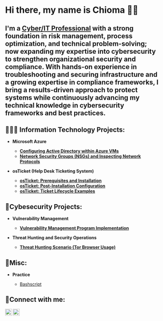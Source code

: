 <h1>Hi there, my name is Chioma 👋🏾</h1>

<h2>I'm a <a href="https://www.linkedin.com/in/chiomaobukwelu/">Cyber/IT Professional</a> with a strong foundation in risk management, process optimization, and technical problem-solving; now expanding my expertise into cybersecurity to strengthen organizational security and compliance. With hands-on experience in troubleshooting and securing infrastructure and a growing expertise in compliance frameworks, I bring a results-driven approach to protect systems while continuously advancing my technical knowledge in cybersecurity frameworks and best practices.</h2>

<h2>👩🏾‍💻 Information Technology Projects:</h2>

- <b>Microsoft Azure</b>
  - **[Configuring Active Directory within Azure VMs](https://github.com/chiprojects/configure-ad)**
  - **[Network Security Groups (NSGs) and Inspecting Network Protocols](https://github.com/chiprojects/azure-network-protocols)**
  
- <b>osTicket (Help Desk Ticketing System)</b>
  - **[osTicket: Prerequisites and Installation](https://github.com/chiprojects/osticket-prereqs)**
  - **[osTicket: Post-Installation Configuration](https://github.com/chiprojects/post-install-config)**
  - **[osTicket: Ticket Lifecycle Examples](https://github.com/chiprojects/ticket-lifecycle)**
 

<h2>🔐Cybesecurity Projects:</h2>

- <b>Vulnerability Management</b>
  - **[Vulnerability Management Program Implementation](https://github.com/chiprojects/vulnerability-management-program)**
 
- <b>Threat Hunting and Security Operations</b>
  - **[Threat Hunting Scenario (Tor Browser Usage)](https://github.com/chiprojects/threat-hunting-scenario-tor)**


<h2>🧐Misc:</h2>

- <b>Practice</b>

  - [Bashscript](https://github.com/chiprojects/remediation-freetype-vulnerability-usn7532-1)


<h2>📲Connect with me:</h2>

[<img align="left" alt="Josh | Twitter" width="22px" src="https://cdn.jsdelivr.net/npm/simple-icons@v3/icons/twitter.svg" />][twitter]
[<img align="left" alt="Josh | LinkedIn" width="22px" src="https://cdn.jsdelivr.net/npm/simple-icons@v3/icons/linkedin.svg" />][linkedin]


[twitter]: https://x.com/chilearnings
[linkedin]: https://www.linkedin.com/in/chiomaobukwelu/
